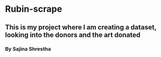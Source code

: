 # Rubin-scrape

## This is my project where I am creating a dataset, looking into the donors and the art donated

### By Sajina Shrestha